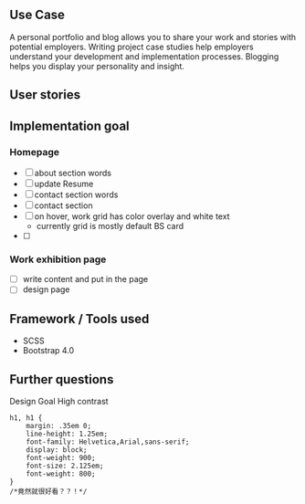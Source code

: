 ## Use Case

A personal portfolio and blog allows you to share your work and stories with potential employers. Writing project case studies help employers understand your development and implementation processes. Blogging helps you display your personality and insight.

## User stories

## Implementation goal
### Homepage
- [ ] about section words
- [ ] update Resume
- [ ] contact section words
- [ ] contact section
- [ ] on hover, work grid has color overlay and white text
  - currently grid is mostly default BS card
- [ ] 
### Work exhibition page
- [ ] write content and put in the page
- [ ] design page

## Framework / Tools used
- SCSS
- Bootstrap 4.0

## Further questions

Design Goal
High contrast
```
h1, h1 {
    margin: .35em 0;
    line-height: 1.25em;
    font-family: Helvetica,Arial,sans-serif;
    display: block;
    font-weight: 900;
    font-size: 2.125em;
    font-weight: 800;
}
/*竟然就很好看？？！*/

```
